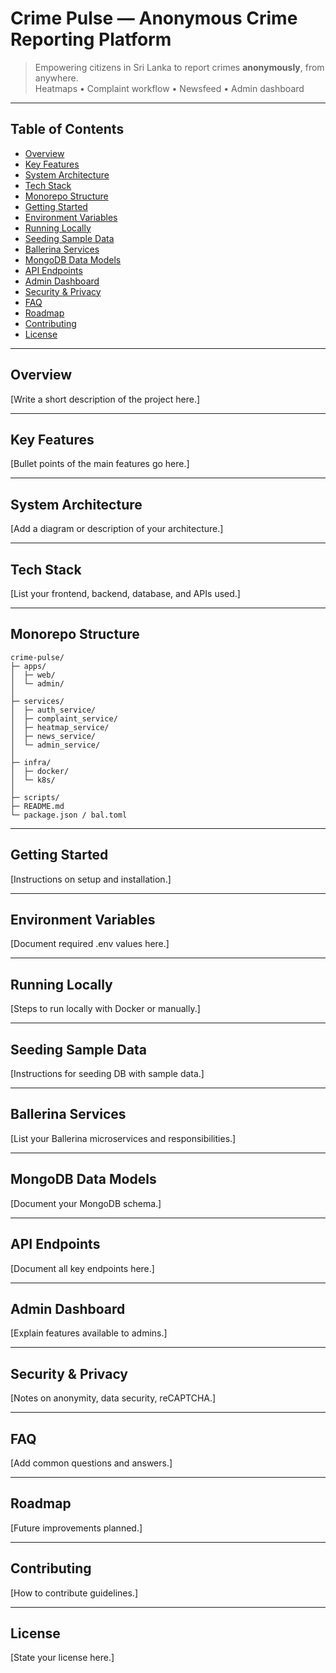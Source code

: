 # Crime Pulse — Anonymous Crime Reporting Platform

> Empowering citizens in Sri Lanka to report crimes **anonymously**, from anywhere.  
> Heatmaps • Complaint workflow • Newsfeed • Admin dashboard

---

## Table of Contents
- [Overview](#overview)
- [Key Features](#key-features)
- [System Architecture](#system-architecture)
- [Tech Stack](#tech-stack)
- [Monorepo Structure](#monorepo-structure)
- [Getting Started](#getting-started)
- [Environment Variables](#environment-variables)
- [Running Locally](#running-locally)
- [Seeding Sample Data](#seeding-sample-data)
- [Ballerina Services](#ballerina-services)
- [MongoDB Data Models](#mongodb-data-models)
- [API Endpoints](#api-endpoints)
- [Admin Dashboard](#admin-dashboard)
- [Security & Privacy](#security--privacy)
- [FAQ](#faq)
- [Roadmap](#roadmap)
- [Contributing](#contributing)
- [License](#license)

---

## Overview
[Write a short description of the project here.]

---

## Key Features
[Bullet points of the main features go here.]

---

## System Architecture
[Add a diagram or description of your architecture.]

---

## Tech Stack
[List your frontend, backend, database, and APIs used.]

---

## Monorepo Structure
```
crime-pulse/
├─ apps/
│  ├─ web/
│  └─ admin/
│
├─ services/
│  ├─ auth_service/
│  ├─ complaint_service/
│  ├─ heatmap_service/
│  ├─ news_service/
│  └─ admin_service/
│
├─ infra/
│  ├─ docker/
│  └─ k8s/
│
├─ scripts/
├─ README.md
└─ package.json / bal.toml
```

---

## Getting Started
[Instructions on setup and installation.]

---

## Environment Variables
[Document required .env values here.]

---

## Running Locally
[Steps to run locally with Docker or manually.]

---

## Seeding Sample Data
[Instructions for seeding DB with sample data.]

---

## Ballerina Services
[List your Ballerina microservices and responsibilities.]

---

## MongoDB Data Models
[Document your MongoDB schema.]

---

## API Endpoints
[Document all key endpoints here.]

---

## Admin Dashboard
[Explain features available to admins.]

---

## Security & Privacy
[Notes on anonymity, data security, reCAPTCHA.]

---

## FAQ
[Add common questions and answers.]

---

## Roadmap
[Future improvements planned.]

---

## Contributing
[How to contribute guidelines.]

---

## License
[State your license here.]
